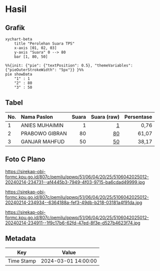 # Hasil

## Grafik

```mermaid
xychart-beta
    title "Perolehan Suara TPS"
    x-axis [01, 02, 03]
    y-axis "Suara" 0 --> 80
    bar [1, 80, 50]
```

```mermaid
%%{init: {"pie": {"textPosition": 0.5}, "themeVariables": {"pieOuterStrokeWidth": "5px"}} }%%
pie showData
    "1" : 1
    "2" : 80
    "3" : 50
```

## Tabel

| No. | Nama Paslon    | Suara | Suara (raw) | Persentase |
|:--- |:-------------- | -----:| -----------:| ----------:|
| 1   | ANIES MUHAIMIN | 1     | [1][p-1]    | 0,76       |
| 2   | PRABOWO GIBRAN | 80    | [80][p-2]   | 61,07      |
| 3   | GANJAR MAHFUD  | 50    | [50][p-3]   | 38,17      |


[p-1]: https://github.com/gigit-pemilu/pemilu-2024-51-bali/blob/main/pilpres/hitung-suara/sub/51-bali/sub/06-bangli/sub/04-kintamani/sub/2025-songan-b/sub/012-tps/sub/paslon-1.txt
[p-2]: https://github.com/gigit-pemilu/pemilu-2024-51-bali/blob/main/pilpres/hitung-suara/sub/51-bali/sub/06-bangli/sub/04-kintamani/sub/2025-songan-b/sub/012-tps/sub/paslon-2.txt
[p-3]: https://github.com/gigit-pemilu/pemilu-2024-51-bali/blob/main/pilpres/hitung-suara/sub/51-bali/sub/06-bangli/sub/04-kintamani/sub/2025-songan-b/sub/012-tps/sub/paslon-3.txt

## Foto C Plano

https://sirekap-obj-formc.kpu.go.id/807c/pemilu/ppwp/51/06/04/20/25/5106042025012-20240214-234731--af4445b3-7949-4f03-9715-ba6cdad49999.jpg

https://sirekap-obj-formc.kpu.go.id/807c/pemilu/ppwp/51/06/04/20/25/5106042025012-20240214-234934--6364188a-fef3-49db-b218-03181a4f91da.jpg

https://sirekap-obj-formc.kpu.go.id/807c/pemilu/ppwp/51/06/04/20/25/5106042025012-20240214-234911--1f9c17b6-62fd-47ed-8f3e-d527b4623f74.jpg


## Metadata

| Key        | Value               |
| ---------- | ------------------- |
| Time Stamp | 2024-03-01 14:00:00 |



